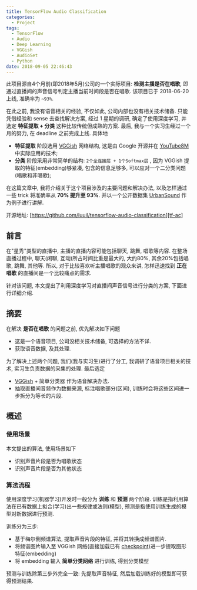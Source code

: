 ```yaml
---
title: TensorFlow Audio Classification
categories:
  - Project
tags:
  - TensorFlow
  - Audio
  - Deep Learning
  - VGGish
  - AudioSet
  - Python
date: 2018-09-05 22:46:43
---
```


此项目源自4个月前(即2018年5月)公司的一个实际项目: **检测主播是否在唱歌**, 即通过直播间的声音信号判定主播当前时间段是否在唱歌. 该项目已于 2018-06-20 上线, 准确率为 `~93%`.

在此之前, 我没有语音相关的经验, 不仅如此, 公司内部也没有相关技术储备. 只能凭借经验和 sense 去查找解决方案, 经过 1 星期的调研, 确定了使用深度学习, 并选定 **特征提取 + 分类** 这种比较传统但成熟的方案. 最后, 我与一个实习生经过一个月的努力, 在 deadline 之前完成上线. 具体地

- **特征提取** 阶段选用 [VGGish][vggish] 网络结构, 这是由 Google 开源并在 [YouTube8M][ytb8m] 中实际应用的技术;
- **分类** 阶段采用非常简单的结构: `2个全连接层 + 1个Softmax层` , 因为 VGGish 提取的特征(embedding)够紧凑, 包含的信息足够多, 可以应对一个二分类问题(唱歌和非唱歌);

在这篇文章中, 我将介绍关于这个项目涉及的主要问题和解决办法, 以及怎样通过一些 trick 将准确率从 **70% 提升至 93%**. 并以一个公开数据集 [UrbanSound][data-urban] 作为例子进行讲解.

开源地址: [https://github.com/luuil/tensorflow-audio-classification][tf-ac]

<!-- more -->

## 前言

在"星秀"类型的直播中, 主播的直播内容可能包括聊天, 跳舞, 唱歌等内容. 在整场直播过程中, 聊天(闲聊, 互动)所占时间比重是最大的, 大约80%, 其余20%包括唱歌, 跳舞, 其他等. 所以, 对于比较喜欢听主播唱歌的观众来讲, 怎样迅速找到 **正在唱歌** 的直播间是一个比较痛点的需求.

针对该问题, 本文提出了利用深度学习对直播间声音信号进行分类的方案, 下面进行详细介绍.


## 摘要

在解决 **是否在唱歌** 的问题之前, 优先解决如下问题

- 这是一个语音项目, 公司没相关技术储备, 可选择的方法不详.
- 获取语音数据, 及其处理.

为了解决上述两个问题, 我们(我与实习生)进行了分工, 我调研了语音项目相关的技术, 实习生负责数据的采集的处理. 最后选定

- [VGGish][vggish] + 简单分类器 作为语音解决办法.
- 抽取直播间音频作为数据来源, 标注唱歌部分(区间), 训练时会将这些区间进一步拆分为等长的片段.

## 概述

### 使用场景

本文提出的算法, 使用场景如下

- 识别声音片段是否为唱歌状态
- 识别声音片段是否为其他状态

### 算法流程

使用深度学习(机器学习)开发时一般分为 **训练** 和 **预测** 两个阶段. 训练是指利用算法在已有数据上拟合(学习)出一些规律或法则(模型), 预测是指使用训练生成的模型对新数据进行预测.

训练分为三步:

- 基于梅尔倒频谱算法, 提取声音片段的特征, 并将其转换成频谱图片.
- 将频谱图片输入至 VGGish 网络(直接加载已有 [checkpoint][vggish-ckpt])进一步提取图形特征(embedding)
- 将 embedding 输入 **简单分类网络** 进行训练, 得到分类模型

预测与训练除第三步外完全一致: 先提取声音特征, 然后加载训练好的模型即可获得预测结果.



[vggish]: https://github.com/tensorflow/models/tree/master/research/audioset
[vggish-ckpt]: https://storage.googleapis.com/audioset/vggish_model.ckpt
[ytb8m]: https://research.google.com/youtube8m
[data-urban]: https://serv.cusp.nyu.edu/projects/urbansounddataset/
[tf-ac]: https://github.com/luuil/tensorflow-audio-classification
